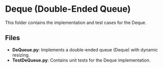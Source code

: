 # Deque (Double-Ended Queue)

This folder contains the implementation and test cases for the Deque.

## Files
- **DeQueue.py**: Implements a double-ended queue (Deque) with dynamic resizing.
- **TestDeQueue.py**: Contains unit tests for the Deque implementation. 
